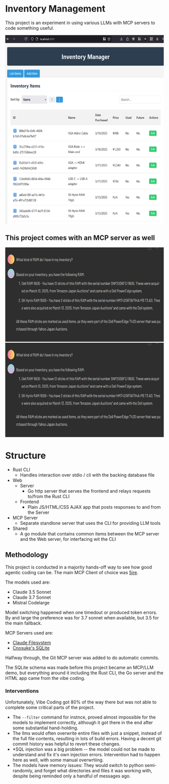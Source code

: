 # Inventory Management

This project is an experiment in using various LLMs with MCP servers to code something useful.



<img src="docs/github/inventory_main_page.png" height=600>

## This project comes with an MCP server as well

<img src="docs/github/mcp_query.png" height=300>
<img src="docs/github/mcp_query.png" height=300>



# Structure

* Rust CLI
  * Handles interaction over stdio / cli with the backing database file
* Web
  * Server
    * Go http server that serves the frontend and relays requests to/from the Rust CLI
  * Frontend
    * Plain JS/HTML/CSS AJAX app that posts responses to and from the Server
* MCP Server
  * Separate standlone server that uses the CLI for providing LLM tools 
* Shared
  * A go module that contains common items between the MCP server and the Web server, for interfacing wit the CLI



## Methodology

This project is conducted in a majority hands-off way to see how good agentic coding can be. The main MCP Client of choice was [5ire](https://github.com/nanbingxyz/5ire).

The models used are:  
* Claude 3.5 Sonnet  
* Claude 3.7 Sonnet  
* Mistral Codelarge  

Model switching happened when one timedout or produced token errors. By and large the preference was for 3.7 sonnet when available, but 3.5 for the main fallback.
  
MCP Servers used are:  
* [Claude Filesystem](https://modelcontextprotocol.io/quickstart/user#2-add-the-filesystem-mcp-server)
* [Cnosuke's SQLite](https://github.com/cnosuke/mcp-sqlite)

Halfway through, the Git MCP server was added to do automatic commits.

The SQLite schema was made before this project became an MCP/LLM demo, but everything around it including the Rust CLI, the Go server and the HTML app came from the vibe coding.

### Interventions

Unfortunately, Vibe Coding got 80% of the way there but was not able to complete some critical parts of the project. 
* The `--filter` command for instnce, proved almost impossible for the models to implement correctly, although it got there in the end after some substantial hand-holding.
* The llms would often overwrite entire files with just a snippet, instead of the full file contents, resulting in lots of build errors. Having a decent git commit history was helpful to revert these changes.
* *SQL injection was a big problem -- the model could not be made to understand and fix it's own injection errors. Intervention had to happen here as well, with some manual overwrtiing. 
* The models have memory issues: They would switch to python semi-randomly, and forget what directories and files it was working with, despite being reminded only a handful of messages ago. 